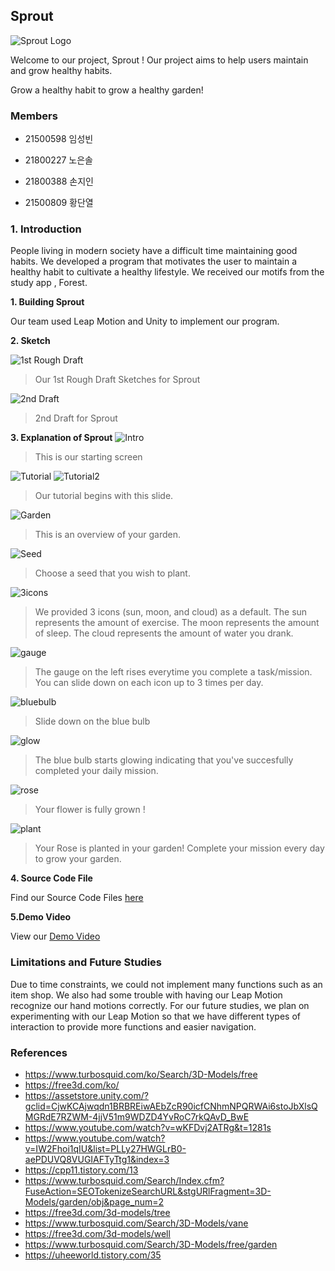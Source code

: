 ## Sprout 
![Sprout Logo](https://github.com/gracenho829/Sprout/blob/master/sprout.png)

Welcome to our project, Sprout ! 
Our project aims to help users maintain and grow healthy habits. 

Grow a healthy habit to grow a healthy garden! 


### Members

- 21500598 임성빈
- 21800227 노은솔
- 21800388 손지인

- 21500809 황단열

### 1. Introduction 
People living in modern society have a difficult time maintaining good habits. 
We developed a program that motivates the user to maintain a healthy habit to cultivate a healthy lifestyle.
We received our motifs from the study app , Forest. 


**1. Building Sprout**

Our team used Leap Motion and Unity to implement our program. 

**2. Sketch**

![1st Rough Draft](https://github.com/gracenho829/Sprout/blob/master/1stroughdraft.png)
> Our 1st Rough Draft Sketches for Sprout 

![2nd Draft](https://github.com/gracenho829/Sprout/blob/master/KakaoTalk_Photo_2020-06-06-18-48-26.png)
> 2nd Draft for Sprout 

**3. Explanation of Sprout**
![Intro](https://github.com/gracenho829/Sprout/blob/master/logo.png)
>This is our starting screen 

![Tutorial](https://github.com/gracenho829/Sprout/blob/master/intro.png)
![Tutorial2](https://github.com/gracenho829/Sprout/blob/master/tutorial.png)
>Our tutorial begins with this slide.

![Garden](https://github.com/gracenho829/Sprout/blob/master/garden.png)
> This is an overview of your garden. 

![Seed](https://github.com/gracenho829/Sprout/blob/master/seed.png)
> Choose a seed that you wish to plant. 

![3icons](https://github.com/gracenho829/Sprout/blob/master/3icons.png)
> We provided 3 icons (sun, moon, and cloud) as a default. The sun represents the amount of exercise. The moon represents the amount of sleep. The cloud represents the amount of water you drank. 

![gauge](https://github.com/gracenho829/Sprout/blob/master/gauge.png)
> The gauge on the left rises everytime you complete a task/mission. You can slide down on each icon up to 3 times per day. 

![bluebulb](https://github.com/gracenho829/Sprout/blob/master/bluebulb.png)
> Slide down on the blue bulb 

![glow](https://github.com/gracenho829/Sprout/blob/master/glow.png)
> The blue bulb starts glowing indicating that you've succesfully completed your daily mission. 

![rose](https://github.com/gracenho829/Sprout/blob/master/rose.png)
> Your flower is fully grown ! 

![plant](https://github.com/gracenho829/Sprout/blob/master/plant.png)
>Your Rose is planted in your garden! Complete your mission every day to grow your garden. 

**4. Source Code File**

Find our Source Code Files [here](https://github.com/gracenho829/Sprout/blob/master/HCI%202-3%20Final%20report_Source%20code.docx)

**5.Demo Video**

View our [Demo Video](https://drive.google.com/file/d/1uxQTkJAahFRxnK7z2ckBsBdYkmXt-AMt/view?usp=sharing)

### Limitations and Future Studies

Due to time constraints, we could not implement many functions such as an item shop. 
We also had some trouble with having our Leap Motion recognize our hand motions correctly.
For our future studies, we plan on experimenting with our Leap Motion so that we have different types of interaction to provide more functions and easier navigation. 

### References 
- https://www.turbosquid.com/ko/Search/3D-Models/free
- https://free3d.com/ko/
- https://assetstore.unity.com/?gclid=CjwKCAjwqdn1BRBREiwAEbZcR90icfCNhmNPQRWAi6stoJbXlsQMGRdE7RZWM-4jjV51m9WDZD4YvRoC7rkQAvD_BwE
- https://www.youtube.com/watch?v=wKFDvj2ATRg&t=1281s
- https://www.youtube.com/watch?v=IW2Fhoi1qIU&list=PLLy27HWGLrB0-aePDUVQ8VUGIAFTyTtg1&index=3
- https://cpp11.tistory.com/13
- https://www.turbosquid.com/Search/Index.cfm?FuseAction=SEOTokenizeSearchURL&stgURlFragment=3D-Models/garden/obj&page_num=2
- https://free3d.com/3d-models/tree
- https://www.turbosquid.com/Search/3D-Models/vane
- https://free3d.com/3d-models/well
- https://www.turbosquid.com/Search/3D-Models/free/garden
- https://uheeworld.tistory.com/35
